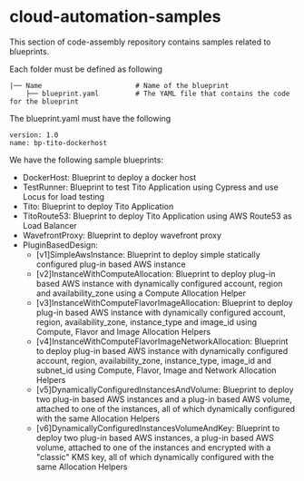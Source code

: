 # cloud-automation-samples

This section of code-assembly repository contains samples related to blueprints. 

Each folder must be defined as following

    |── Name                       # Name of the blueprint 
        ├── blueprint.yaml         # The YAML file that contains the code for the blueprint

The blueprint.yaml must have the following

    version: 1.0
    name: bp-tito-dockerhost
    
We have the following sample blueprints:

* DockerHost:      Blueprint to deploy a docker host
* TestRunner:      Blueprint to test Tito Application using Cypress and use Locus for load testing
* Tito:            Blueprint to deploy Tito Application
* TitoRoute53:     Blueprint to deploy Tito Application using AWS Route53 as Load Balancer
* WavefrontProxy:  Blueprint to deploy wavefront proxy
* PluginBasedDesign:
    * [v1]SimpleAwsInstance: Blueprint to deploy simple statically configured plug-in based AWS instance
    * [v2]InstanceWithComputeAllocation: Blueprint to deploy plug-in based AWS instance with dynamically configured
account, region and availability_zone using a Compute Allocation Helper
    * [v3]InstanceWithComputeFlavorImageAllocation: Blueprint to deploy plug-in based AWS instance with dynamically
configured account, region, availability_zone, instance_type and image_id using Compute, Flavor and Image Allocation
Helpers
    * [v4]InstanceWithComputeFlavorImageNetworkAllocation: Blueprint to deploy plug-in based AWS instance with
dynamically configured account, region, availability_zone, instance_type, image_id and subnet_id using Compute, Flavor,
Image and Network Allocation Helpers
    * [v5]DynamicallyConfiguredInstancesAndVolume: Blueprint to deploy two plug-in based AWS instances and a plug-in
based AWS volume, attached to one of the instances, all of which dynamically configured with the same Allocation Helpers
    * [v6]DynamicallyConfiguredInstancesVolumeAndKey: Blueprint to deploy two plug-in based AWS instances, a plug-in
based AWS volume, attached to one of the instances and encrypted with a "classic" KMS key, all of which dynamically
configured with the same Allocation Helpers
